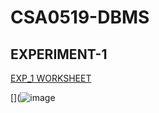 # CSA0519-DBMS
## EXPERIMENT-1
[EXP_1 WORKSHEET](https://github.com/MohammeRafik/CSA0519-DBMS/blob/main/experiment_1.txt)

[](![image](https://user-images.githubusercontent.com/113301943/191447475-c3c3fce5-970e-4d8d-8107-cd586bdd0995.png)
